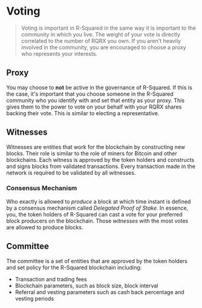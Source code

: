 # Voting

> Voting is important in R-Squared in the same way it is important to the community in which you live. The weight of your vote is directly correlated to the number of RQRX you own. If you aren't heavily involved in the community, you are encouraged to choose a proxy who represents your interests. 

## Proxy

You may choose to **not** be active in the governance of R-Squared. If this is the case, it's important that you choose someone in the R-Squared community who you identify with and set that entity as your proxy. This gives them to the power to vote on your behalf with your RQRX shares backing their vote. This is similar to electing a representative.

## Witnesses

Witnesses are entities that work for the blockchain by constructing new blocks. Their role is similar to the role of miners for Bitcoin and other blockchains. Each witness is approved by the token holders and constructs and signs blocks from validated transactions. Every transaction made in the network is required to be validated by all witnesses.

### Consensus Mechanism

Who exactly is allowed to *produce* a block at which time instant is defined by a
consensus mechanism called *Delegated Proof of Stake*. In essence, you, the
token holders of R-Squared can cast a vote for your preferred block producers on the blockchain. Those *witnesses* with the most votes are allowed to produce blocks.


## Committee

The committee is a set of entities that are approved by the token holders and set policy for the R-Squared blockchain including:

* Transaction and trading fees
* Blockchain parameters, such as block size, block interval
* Referral and vesting parameters such as cash back percentage and vesting periods
